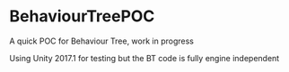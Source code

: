 # BehaviourTreePOC
A quick POC for Behaviour Tree, work in progress

Using Unity 2017.1 for testing but the BT code is fully engine independent